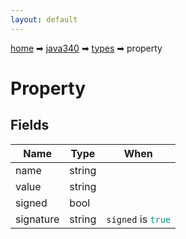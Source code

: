 ```yaml
---
layout: default
---
```


[home](/) ➡ [java340](/protocol/java340) ➡ [types](/protocol/java340/types) ➡ property

# Property

## Fields

Name | Type | When
---|---|:---:
name | string | 
value | string | 
signed | bool | 
signature | string | <code>signed</code> is <code><span style="color:#009688">true</span></code>

